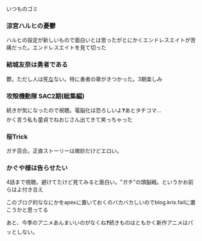 いつものゴミ

### 涼宮ハルヒの憂鬱

ハルヒの設定が新しいもので面白いとは思ったがとにかくエンドレスエイトが苦痛だった。エンドレスエイトを見て切った

### 結城友奈は勇者である

鬱。ただし人は死[な](ね)ない。特に勇者の章がきつかった。3期楽しみ

### 攻殻機動隊 SAC2期(総集編)

続きが気になったので視聴。電脳化は恐ろしいよ❓あとタチコマ…<br>かく言う私も童貞でねおじさん出てきて笑っちゃった

### 桜Trick

ガチ百合。正直ストーリーは微妙だけどエロい。

### かぐや様は告らせたい

4話まで視聴。避けてたけど見てみると面白い。"ガチ"の頭脳戦。というかお前らはよ付き合え



このブログ的ななにかをapexに置いておくのバカバカしいのでblog.kris.failに置こうかと思ってる

あと、今季のアニメあんまいいのがなくね❓続きものはともかく新作アニメはパッとしない。


